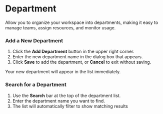 # Department

Allow you to organize your workspace into departments, making it easy to manage teams, assign resources, and monitor usage.

### **Add a New Department**

1. Click the **Add Department** button in the upper right corner.
2. Enter the new department name in the dialog box that appears.
3. Click **Save** to add the department, or **Cancel** to exit without saving.

Your new department will appear in the list immediately.

### **Search for a Department**

1. Use the **Search** bar at the top of the department list.
2. Enter the department name you want to find.
3. The list will automatically filter to show matching results
